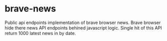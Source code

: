 # brave-news
Public api endpoints implementation of brave browser news. 
Brave browser hide there news API endpoints behined javascript logic. 
Single hit of this API return 1000 latest news in by date.
